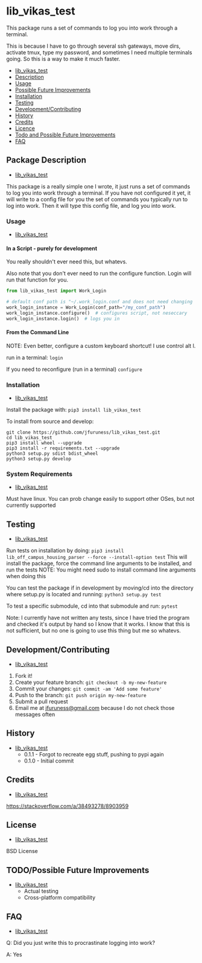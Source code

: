 # lib\_vikas\_test

This package runs a set of commands to log you into work through a terminal.

This is because I have to go through several ssh gateways, move dirs, activate tmux, type my password, and sometimes I
need multiple terminals going. So this is a way to make it much faster.

* [lib\_vikas\_test](#lib\_vikas\_test)
* [Description](#package-description)
* [Usage](#usage)
* [Possible Future Improvements](#possible-future-improvements)
* [Installation](#installation)
* [Testing](#testing)
* [Development/Contributing](#developmentcontributing)
* [History](#history)
* [Credits](#credits)
* [Licence](#licence)
* [Todo and Possible Future Improvements](#todopossible-future-improvements)
* [FAQ](#faq)

## Package Description

* [lib\_vikas\_test](#lib\_vikas\_test)

This package is a really simple one I wrote, it just runs a set of commands to log you into work through a terminal. If
you have not configured it yet, it will write to a config file for you the set of commands you typically run to log into
work. Then it will type this config file, and log you into work.

### Usage

* [lib\_vikas\_test](#lib\_vikas\_test)

#### In a Script - purely for development

You really shouldn't ever need this, but whatevs.

Also note that you don't ever need to run the configure function.
Login will run that function for you.

```python
from lib_vikas_test import Work_Login

# default conf path is "~/.work_login.conf and does not need changing
work_login_instance = Work_Login(conf_path="/my_conf_path")
work_login_instance.configure()  # configures script, not neseccary
work_login_instance.login()  # logs you in 
```

#### From the Command Line

NOTE: Even better, configure a custom keyboard shortcut! I use control alt l.

run in a terminal: ```login```

If you need to reconfigure (run in a terminal) ```configure```

### Installation

* [lib\_vikas\_test](#lib\_vikas\_test)

Install the package with:
```pip3 install lib_vikas_test```

To install from source and develop:

```
git clone https://github.com/jfuruness/lib_vikas_test.git
cd lib_vikas_test
pip3 install wheel --upgrade
pip3 install -r requirements.txt --upgrade
python3 setup.py sdist bdist_wheel
python3 setup.py develop
```

### System Requirements

* [lib\_vikas\_test](#lib\_vikas\_test)

Must have linux. You can prob change easily to support other OSes, but not currently supported

## Testing

* [lib\_vikas\_test](#lib\_vikas\_test)

Run tests on installation by doing:
```pip3 install lib_off_campus_housing_parser --force --install-option test```
This will install the package, force the command line arguments to be installed, and run the tests
NOTE: You might need sudo to install command line arguments when doing this

You can test the package if in development by moving/cd into the directory where setup.py is located and running:
```python3 setup.py test```

To test a specific submodule, cd into that submodule and run:
```pytest```

Note: I currently have not written any tests, since I have tried the program and checked it's output by hand so I know
that it works. I know that this is not sufficient, but no one is going to use this thing but me so whatevs.

## Development/Contributing

* [lib\_vikas\_test](#lib\_vikas\_test)

1. Fork it!
2. Create your feature branch: `git checkout -b my-new-feature`
3. Commit your changes: `git commit -am 'Add some feature'`
4. Push to the branch: `git push origin my-new-feature`
5. Submit a pull request
6. Email me at jfuruness@gmail.com because I do not check those messages often

## History

* [lib\_vikas\_test](#lib\_vikas\_test)
    * 0.1.1 - Forgot to recreate egg stuff, pushing to pypi again
    * 0.1.0 - Initial commit

## Credits

* [lib\_vikas\_test](#lib\_vikas\_test)

https://stackoverflow.com/a/38493278/8903959

## License

* [lib\_vikas\_test](#lib\_vikas\_test)

BSD License

## TODO/Possible Future Improvements

* [lib\_vikas\_test](#lib\_vikas\_test)
    * Actual testing
    * Cross-platform compatibility

## FAQ

* [lib\_vikas\_test](#lib\_vikas\_test)

Q: Did you just write this to procrastinate logging into work?

A: Yes
